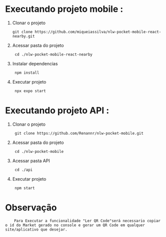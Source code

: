# Executando projeto mobile : 

1.  Clonar o projeto 

        git clone https://github.com/miqueiassilva/nlw-pocket-mobile-react-nearby.git

2. Acessar pasta do projeto 

        cd ./nlw-pocket-mobile-react-nearby

3. Instalar dependencias

        npm install

4. Executar projeto 

        npx expo start


# Executando projeto API :

1. Clonar o projeto 

        git clone https://github.com/Renannr/nlw-pocket-mobile.git

2. Acessar pasta do projeto
        
        cd ./nlw-pocket-mobile

3. Acessar pasta API

        cd ./api

4. Executar projeto

        npm start


# Observação

        Para Executar a funcionalidade "Ler QR Code"será necessario copiar o id do Market gerado no console e gerar um QR Code em qualquer site/aplicativo que desejar. 
